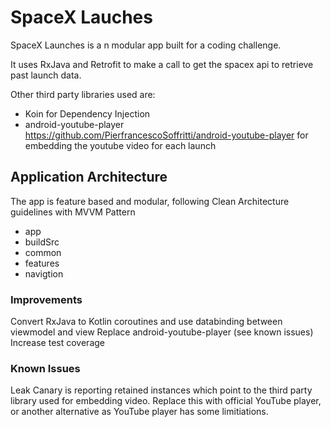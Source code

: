 # SpaceX Lauches

SpaceX Launches is a n modular app built for a coding challenge.

It uses RxJava and Retrofit to make a call to get the spacex api to retrieve past launch data.

Other third party libraries used are:

- Koin for Dependency Injection
- android-youtube-player https://github.com/PierfrancescoSoffritti/android-youtube-player for embedding the youtube video for each launch

## Application Architecture

The app is feature based and modular, following Clean Architecture guidelines with MVVM Pattern

- app
- buildSrc
- common
- features
- navigtion

### Improvements

Convert RxJava to Kotlin coroutines and use databinding between viewmodel and view
Replace android-youtube-player (see known issues)
Increase test coverage

### Known Issues

Leak Canary is reporting retained instances which point to the third party library used for embedding video. Replace this with official YouTube player, or another alternative as YouTube player has some limitiations.
